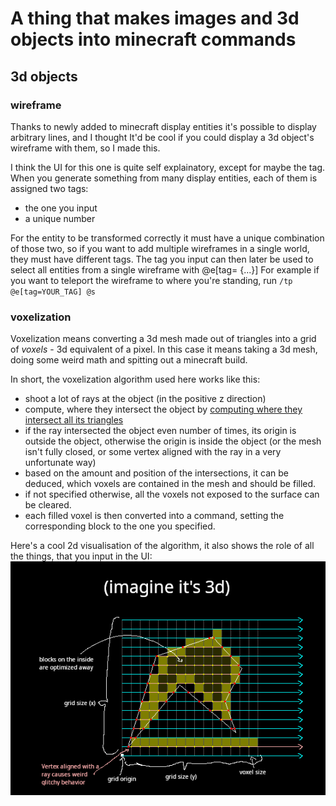 <!-- # Getting Started with Create React App

This project was bootstrapped with [Create React App](https://github.com/facebook/create-react-app).

## Available Scripts

In the project directory, you can run:

### `npm start`

Runs the app in the development mode.\
Open [http://localhost:3000](http://localhost:3000) to view it in your browser.

The page will reload when you make changes.\
You may also see any lint errors in the console.

### `npm test`

Launches the test runner in the interactive watch mode.\
See the section about [running tests](https://facebook.github.io/create-react-app/docs/running-tests) for more information.

### `npm run build`

Builds the app for production to the `build` folder.\
It correctly bundles React in production mode and optimizes the build for the best performance.

The build is minified and the filenames include the hashes.\
Your app is ready to be deployed!

See the section about [deployment](https://facebook.github.io/create-react-app/docs/deployment) for more information.

### `npm run eject`

**Note: this is a one-way operation. Once you `eject`, you can't go back!**

If you aren't satisfied with the build tool and configuration choices, you can `eject` at any time. This command will remove the single build dependency from your project.

Instead, it will copy all the configuration files and the transitive dependencies (webpack, Babel, ESLint, etc) right into your project so you have full control over them. All of the commands except `eject` will still work, but they will point to the copied scripts so you can tweak them. At this point you're on your own.

You don't have to ever use `eject`. The curated feature set is suitable for small and middle deployments, and you shouldn't feel obligated to use this feature. However we understand that this tool wouldn't be useful if you couldn't customize it when you are ready for it.

## Learn More

You can learn more in the [Create React App documentation](https://facebook.github.io/create-react-app/docs/getting-started).

To learn React, check out the [React documentation](https://reactjs.org/).

### Code Splitting

This section has moved here: [https://facebook.github.io/create-react-app/docs/code-splitting](https://facebook.github.io/create-react-app/docs/code-splitting)

### Analyzing the Bundle Size

This section has moved here: [https://facebook.github.io/create-react-app/docs/analyzing-the-bundle-size](https://facebook.github.io/create-react-app/docs/analyzing-the-bundle-size)

### Making a Progressive Web App

This section has moved here: [https://facebook.github.io/create-react-app/docs/making-a-progressive-web-app](https://facebook.github.io/create-react-app/docs/making-a-progressive-web-app)

### Advanced Configuration

This section has moved here: [https://facebook.github.io/create-react-app/docs/advanced-configuration](https://facebook.github.io/create-react-app/docs/advanced-configuration)

### Deployment

This section has moved here: [https://facebook.github.io/create-react-app/docs/deployment](https://facebook.github.io/create-react-app/docs/deployment)

### `npm run build` fails to minify

This section has moved here: [https://facebook.github.io/create-react-app/docs/troubleshooting#npm-run-build-fails-to-minify](https://facebook.github.io/create-react-app/docs/troubleshooting#npm-run-build-fails-to-minify) -->

# A thing that makes images and 3d objects into minecraft commands

## 3d objects

### wireframe

Thanks to newly added to minecraft display entities it's possible to display arbitrary lines,
and I thought It'd be cool if you could display a 3d object's wireframe with them,
so I made this.

I think the UI for this one is quite self explainatory, except for maybe the tag.
When you generate something from many display entities, each of them is assigned two tags:

- the one you input
- a unique number

For the entity to be transformed correctly it must have a unique combination of those two,
so if you want to add multiple wireframes in a single world, they must have different tags.
The tag you input can then later be used to select all entities from a single wireframe with @e\[tag= {...}\]
For example if you want to teleport the wireframe to where you're standing, run `/tp @e[tag=YOUR_TAG] @s`

### voxelization

Voxelization means converting a 3d mesh made out of triangles into a grid of _voxels_ - 3d equivalent of a pixel.
In this case it means taking a 3d mesh, doing some weird math and spitting out a minecraft build.

In short, the voxelization algorithm used here works like this:

- shoot a lot of rays at the object (in the positive z direction)
- compute, where they intersect the object by [computing where they intersect all its triangles](https://en.wikipedia.org/wiki/M%C3%B6ller%E2%80%93Trumbore_intersection_algorithm)
- if the ray intersected the object even number of times, its origin is outside the object, otherwise the origin is inside the object (or the mesh isn't fully closed, or some vertex aligned with the ray in a very unfortunate way)
- based on the amount and position of the intersections, it can be deduced, which voxels are contained in the mesh and should be filled.
- if not specified otherwise, all the voxels not exposed to the surface can be cleared.
- each filled voxel is then converted into a command, setting the corresponding block to the one you specified.

Here's a cool 2d visualisation of the algorithm, it also shows the role of all the things, that you input in the UI:
<img src="/public/images/voxelization.png"/>

<!-- UI inputs are
- voxel size
- grid size
- grid corner  -->

